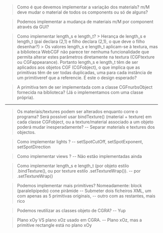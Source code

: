 > Como é que devemos implementar a variação dos materials? m/M deve mudar
o material de todos os components ou só de alguns?

> Podemos implementar a mudança de materiais m/M por component através da GUI?

> Como implementar length_s e length_t?
	> Herança de length_s e length_t (pai declara (2,1) e filho declara (2,1),
	o que deve o filho desenhar?)
	> Os valores length_s e length_t aplicam-se à textura, mas a biblioteca WebCGF
	não parece ter nenhuma funcionalidade que permita alterar estes parâmetros
	diretamente na textura (CGFtexture ou CGFappearance). Portanto length_s e length_t
	têm de ser aplicados aos objetos CGF (CGFobject), o que implica que as primitivas
	têm de ser todas duplicadas, uma para cada instância de um primitiveref que a
	referencie. É este o design esperado?

> A primitiva <torus> tem de ser implementada com a classe CGFnurbsObject
fornecida na biblioteca? (Já o implementamos com uma classe própria).

---------------------------------------------------------------------------

> Os materiais/textures podem ser alterados enquanto corre o programa?
Será possível usar bindTexture() (material + texture) em cada classe
CGFobject, ou a texture/material associado a um objeto poderá mudar
inesperadamente?
-- Separar materials e textures dos objectos.

> Como implementar lights <spot>?
-- setSpotCutOff, setSpotExponent, setSpotDirection

> Como implementar views <ortho>?
-- Não estão implementadas ainda

> Como implementar length_s e length_t (por objeto estilo .bindTexture(),
ou por texture estilo .setTextureWrap()).
-- por .setTextureWrap()

> Podemos implementar mais primitives? Nomeadamente:
	block (paralelipípedo)
	cone
	pirâmide
-- Submeter dois ficheiros XML, um com apenas as 5 primitivas originais,
-- outro com as restantes, mais rico

> Podemos reutilizar as classes objeto de CGRA?
-- Yup

> Plano xOy VS plano xOz usado em CGRA.
-- Plano xOz, mas a primitive rectangle está no plano xOy
